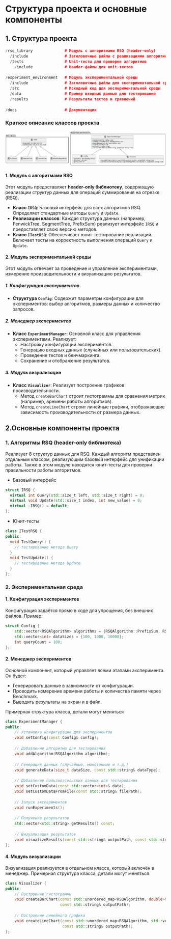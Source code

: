 # Структура проекта и основные компоненты

## 1. Структура проекта

```cpp
/rsq_library              # Модуль с алгоритмами RSQ (header-only)
  /include                # Заголовочные файлы с реализациями алгоритмов
  /tests                  # Unit-тесты для проверки алгоритмов
    /include              # Header-файлы для unit-тестов

/experiment_environment   # Модуль экспериментальной среды
  /include                # Заголовочные файлы для экспериментальной среды
  /src                    # Исходный код для экспериментальной среды
  /data                   # Пример входных данных для тестирования
  /results                # Результаты тестов и сравнений

/docs                     # Документация
```

### Краткое описание классов проекта

![Диаграмма структуры проекта](img/diag.png)

#### 1. Модуль с алгоритмами RSQ

Этот модуль предоставляет **header-only библиотеку**, содержащую реализации структур данных для операций суммирования на отрезке (RSQ).

- **Класс `IRSQ`**: Базовый интерфейс для всех алгоритмов RSQ. Определяет стандартные методы `Query` и `Update`.
- **Реализации классов**: Каждая структура данных (например, FenwickTree, SegmentTree, PrefixSum) реализует интерфейс `IRSQ` и предоставляет свою версию методов.
- **Класс `ITestRSQ`**: Обеспечивает юнит-тестирование реализаций. Включает тесты на корректность выполнения операций `Query` и `Update`.

#### 2. Модуль экспериментальной среды

Этот модуль отвечает за проведение и управление экспериментами, измерение производительности и визуализацию результатов.

##### 1. Конфигурация экспериментов

- **Структура `Config`**: Содержит параметры конфигурации для экспериментов: выбор алгоритмов, размеры данных и количество запросов.

##### 2. Менеджер экспериментов

- **Класс `ExperimentManager`**: Основной класс для управления экспериментами. Реализует:
  - Настройку конфигурации экспериментов.
  - Генерацию входных данных (случайных или пользовательских).
  - Проведение тестов и бенчмаркинга.
  - Сохранение и отображение результатов.

##### 3. Модуль визуализации

- **Класс `Visualizer`**: Реализует построение графиков производительности.
  - Метод `createBarChart` строит гистограммы для сравнения метрик (например, времени работы алгоритмов).
  - Метод `createLineChart` строит линейные графики, отображающие зависимость производительности от размера данных.

## 2.Основные компоненты проекта

### 1. Алгоритмы RSQ (header-only библиотека)

Реализует 8 структур данных для RSQ. Каждый алгоритм представлен отдельным классом, реализующим базовый интерфейс для унификации работы. Также в этом модуле находятся юнит-тесты для проверки правильности работы алгоритмов.

* Базовый интерфейс

```cpp
struct IRSQ {
  virtual int Query(std::size_t left, std::size_t right) = 0;
  virtual void Update(std::size_t index, int new_value) = 0;
  virtual ~IRSQ() = default;
};
```

* Юнит-тесты

```cpp
class ITestRSQ {
public:
  void TestQuery() {
    // тестирование метода Query
  }
  void TestUpdate() {
    // тестирование метода Update
  }
};
```

### 2. Экспериментальная среда

#### 1. Конфигурация экспериментов

Конфигурация задаётся прямо в коде для упрощения, без внешних файлов. Пример:

```cpp
struct Config {
    std::vector<RSQAlgorithm> algorithms = {RSQAlgorithm::PrefixSum, RSQAlgorithm::SegmentTree, RSQAlgorithm::FenwickTree};
    std::vector<int> dataSizes = {100, 1000, 10000};
    int queryCount = 100;
};
```

#### 2. Менеджер экспериментов

Основной компонент, который управляет всеми этапами эксперимента. Он будет:

* Генерировать данные в зависимости от конфигурации.
* Проводить измерение времени работы и количества памяти через Benchmark.
* Выводить результаты на экран и в файл.

Примерная структура класса, детали могут меняться

```cpp
class ExperimentManager {
public:
    // Установка конфигурации для экспериментов
    void setConfig(const Config& config);

    // Добавление алгоритма для тестирования
    void addAlgorithm(RSQAlgorithm algorithm);

    // Генерация данных (случайные, монотонные и т.д.)
    void generateData(size_t dataSize, const std::string& dataType);

    // Добавление пользовательских данных для тестирования
    void setCustomData(const std::vector<int>& data); 
    void setCustomDataFromFile(const std::string& filePath); 

    // Запуск экспериментов
    void runExperiments();

    // Получение результатов
    std::vector<std::string> getResults() const;

    // Визуализация результатов
    void visualizeResults(const std::string& outputPath, const std::string& graphType = "bar");
};
```

#### 4. Модуль визуализации

Визуализация реализуется в отдельном классе, который включён в менеджер. Примерная структура класса, детали могут меняться

```cpp
class Visualizer {
public:
    // Построение гистограммы
    void createBarChart(const std::unordered_map<RSQAlgorithm, double>& performanceMetrics, 
                        const std::string& outputPath);

    // Построение линейного графика
    void createLineChart(const std::unordered_map<RSQAlgorithm, std::vector<double>>& performanceMetricsBySize, 
                         const std::string& outputPath);
};
```
